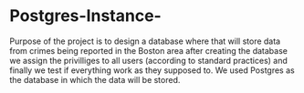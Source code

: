 # Postgres-Instance-

Purpose of the project is to design a database where that will store data from crimes being reported in the Boston area after creating the database 
we assign the privilliges to all users (according to standard practices) and finally we test if everything work as they supposed to.
We used Postgres as the database in which the data will be stored.

